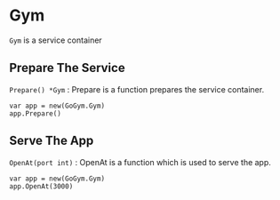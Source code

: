 # Gym

```Gym``` is a service container

## Prepare The Service
```Prepare() *Gym``` :  Prepare is a function prepares the service container.
```
var app = new(GoGym.Gym)
app.Prepare()
```

## Serve The App
```OpenAt(port int)``` : OpenAt is a function which is used to serve the app.

```
var app = new(GoGym.Gym)
app.OpenAt(3000)
```